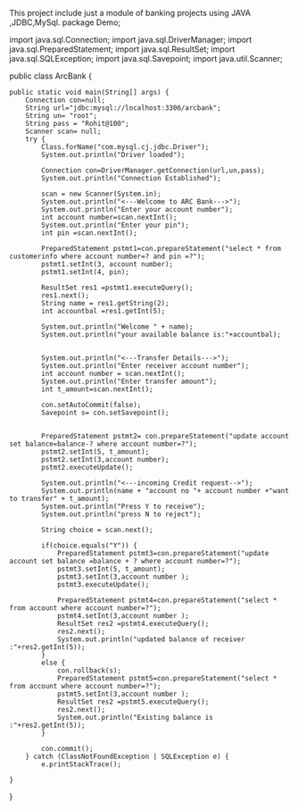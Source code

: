 This project include just a module of banking projects using JAVA ,JDBC,MySql.
package Demo;

import java.sql.Connection;
import java.sql.DriverManager;
import java.sql.PreparedStatement;
import java.sql.ResultSet;
import java.sql.SQLException;
import java.sql.Savepoint;
import java.util.Scanner;

public class ArcBank {
	
	public static void main(String[] args) {
		Connection con=null;
		String url="jdbc:mysql://localhost:3306/arcbank";
		String un= "root";
		String pass = "Rohit@100";
		Scanner scan= null;
		try {
			Class.forName("com.mysql.cj.jdbc.Driver");
			System.out.println("Driver loaded");
			
			Connection con=DriverManager.getConnection(url,un,pass);
			System.out.println("Connection Established");
			
			scan = new Scanner(System.in);
			System.out.println("<---Welcome to ARC Bank--->");
			System.out.println("Enter your account number");			
			int account number=scan.nextInt();
			System.out.println("Enter your pin");
			int pin =scan.nextInt();
			
			PreparedStatement pstmt1=con.prepareStatement("select * from customerinfo where account number=? and pin =?");
			pstmt1.setInt(3, account number);
			pstmt1.setInt(4, pin);
			
			ResultSet res1 =pstmt1.executeQuery();
			res1.next();
			String name = res1.getString(2);
			int accountbal =res1.getInt(5);
			
			System.out.println("Welcome " + name);
			System.out.println("your available balance is:"+accountbal);
			
			
			System.out.println("<---Transfer Details--->");
			System.out.println("Enter receiver account number");
			int account number = scan.nextInt();
			System.out.println("Enter transfer amount");
			int t_amount=scan.nextInt();
			
			con.setAutoCommit(false);
			Savepoint s= con.setSavepoint();
			
			
			PreparedStatement pstmt2= con.prepareStatement("update account set balance=balance-? where account number=?");
			pstmt2.setInt(5, t_amount);
			pstmt2.setInt(3,account number);
			pstmt2.executeUpdate();
			
			System.out.println("<---incoming Credit request-->");
			System.out.println(name + "account no "+ account number +"want to transfer" + t_amount);
			System.out.println("Press Y to receive");
			System.out.println("press N to reject");
			
			String choice = scan.next();
			
			if(choice.equals("Y")) {
				PreparedStatement pstmt3=con.prepareStatement("update account set balance =balance + ? where account number=?");
				pstmt3.setInt(5, t_amount);
				pstmt3.setInt(3,account number );
				pstmt3.executeUpdate();
				
				PreparedStatement pstmt4=con.prepareStatement("select * from account where account number=?");
				pstmt4.setInt(3,account number );
				ResultSet res2 =pstmt4.executeQuery();
				res2.next();
				System.out.println("updated balance of receiver :"+res2.getInt(5));								
			}
			else {
				con.rollback(s);
				PreparedStatement pstmt5=con.prepareStatement("select * from account where account number=?");
				pstmt5.setInt(3,account number );
				ResultSet res2 =pstmt5.executeQuery();
				res2.next();
				System.out.println("Existing balance is :"+res2.getInt(5));				
			}
			
			con.commit();
		} catch (ClassNotFoundException | SQLException e) {
			e.printStackTrace();
		
	}
}

